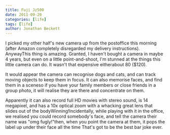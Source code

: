 ```yaml
---
title: Fuji Jz500
date: 2011-09-20
categories: [life]
tags: [life]
author: Jonathan Beckett
---
```


I picked my other half's new camera up from the postoffice this morning (after Amazon completely disregarded my delivery instructions). AnywayThis thing is amazing. Granted, I haven't bought a camera in maybe 4 years, but even on a little point-and-shoot, I'm stunned at the things this little camera can do. It wasn't that expensive eitherabout 80 ($120).

It would appear the camera can recognise dogs and cats, and can track moving objects to keep them in focus. It can also memorise faces, and find them in a sceneso if you have your family members or close friends in a group photo, it will realise they are there and concentrate on them.

Apparently it can also record full HD movies with stereo sound, is 14 megapixel, and has a 10x optical zoom with a whacking great lens that slides out of the bodyWinning!Incidentally, while playing with it in the office, we realised you could record somebody's face, and tell the camera their name was "omg fugly!"then, when you point the camera at them, it pops the label up under their face all the time That's got to be the best bar joke ever.